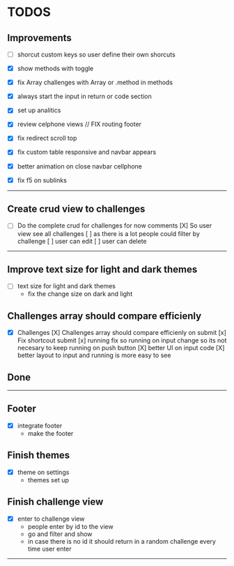 # TODOS

## Improvements
- [ ] shorcut custom keys so user define their own shorcuts
- [X] show methods with toggle
- [X] fix Array challenges with Array or .method in methods
- [X] always start the input in return or code section
- [X] set up analitics

- [X] review celphone views // FIX routing footer
- [X] fix redirect scroll top 
- [X] fix custom table responsive and navbar appears 
- [X] better animation on close navbar cellphone
- [X] fix f5 on sublinks




---
## Create crud view to challenges 
- [ ] Do the complete crud for challenges for now comments
  [X] So user view see all challenges
  [ ] as there is a lot people could filter by challenge
  [ ] user can edit 
  [ ] user can delete
---
## Improve text size for light and dark themes
- [ ] text size for light and dark themes
  - fix the change size on dark and light


## Challenges array should compare efficienly
- [x] Challenges
  [X] Challenges array should compare efficienly on submit
  [x] Fix shortcout submit
  [x] running fix so running on input change so its not necesary to keep running on push button
  [X] better UI on input code 
  [X] better layout to input and running is more easy to see









## Done
---
## Footer
- [x] integrate footer
  - make the footer
## Finish themes
- [x] theme on settings
  - themes set up
## Finish challenge view
- [x] enter to challenge view
  - people enter by id to the view
  - go and filter and show
  - in case there is no id it should return in a random challenge every time user enter
---